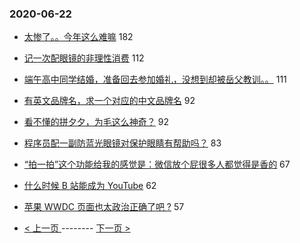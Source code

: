 ### 2020-06-22 
- [太惨了。。今年这么难嘛](https://www.v2ex.com/t/683672) 182
- [记一次配眼镜的非理性消费](https://www.v2ex.com/t/683541) 112
- [端午高中同学结婚，准备回去参加婚礼，没想到却被岳父教训。。](https://www.v2ex.com/t/683800) 111
- [有英文品牌名，求一个对应的中文品牌名](https://www.v2ex.com/t/683777) 92
- [看不懂的拼夕夕，为毛这么神奇？](https://www.v2ex.com/t/683590) 92
- [程序员配一副防蓝光眼镜对保护眼睛有帮助吗？](https://www.v2ex.com/t/683655) 83
- [“拍一拍”这个功能给我的感觉是：微信放个屁很多人都觉得是香的](https://www.v2ex.com/t/683715) 67
- [什么时候 B 站能成为 YouTube](https://www.v2ex.com/t/683795) 62
- [苹果 WWDC 页面也太政治正确了吧 ?](https://www.v2ex.com/t/683731) 57 

- [ < 上一页 ](https://github.com/able8/v2ex-hot-record/blob/master/2020-06-21.md) -------- [ 下一页 > ](https://github.com/able8/v2ex-hot-record/blob/master/2020-06-23.md)